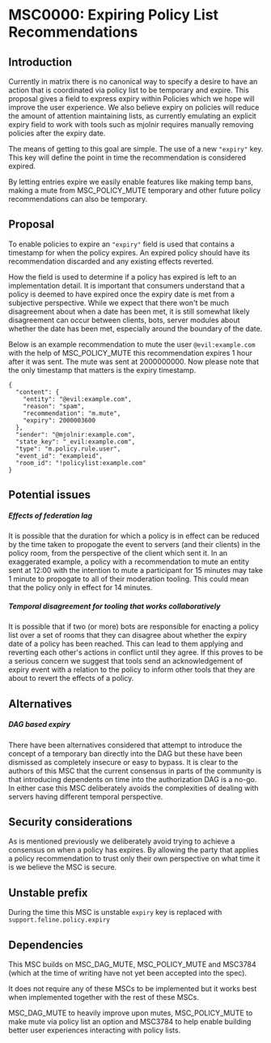 # MSC0000: Expiring Policy List Recommendations

## Introduction

Currently in matrix there is no canonical way to specify a desire to have an action that is coordinated via policy
list to be temporary and expire.
This proposal gives a field to express expiry within Policies which we hope will improve the user experience.
We also believe expiry on policies will reduce the amount of attention maintaining lists,
as currently emulating an explicit expiry field to work with tools such as mjolnir requires manually
removing policies after the expiry date.

The means of getting to this goal are simple. The use of a new `"expiry"` key. This key will define
the point in time the recommendation is considered expired.

By letting entries expire we easily enable features like making temp bans, making a mute from MSC_POLICY_MUTE
temporary and other future policy recommendations can also be temporary.

## Proposal

To enable policies to expire an `"expiry"` field is used that contains a timestamp for
when the policy expires.
An expired policy should have its recommendation discarded and any existing effects reverted.

How the field is used to determine if a policy has expired is left to an implementation detail.
It is important that consumers understand that a policy is deemed to have expired
once the expiry date is met from a subjective perspective.
While we expect that there won't be much disagreement about when a date has been met,
it is still somewhat likely disagreement can occur between clients, bots, server modules
about whether the date has been met, especially around the boundary of the date.

Below is an example recommendation to mute the user `@evil:example.com` with the help of MSC_POLICY_MUTE
this recommendation expires 1 hour after it was sent. The mute was sent at 2000000000. Now please note that the
only timestamp that matters is the expiry timestamp.

```
{
  "content": {
    "entity": "@evil:example.com",
    "reason": "spam",
    "recommendation": "m.mute",
    "expiry": 2000003600
  },
  "sender": "@mjolnir:example.com",
  "state_key": "_evil:example.com",
  "type": "m.policy.rule.user",
  "event_id": "exampleid",
  "room_id": "!policylist:example.com"
}
```

## Potential issues

##### Effects of federation lag

It is possible that the duration for which a policy is in effect can be reduced by the time taken
to propogate the event to servers (and their clients) in the policy room, from the perspective
of the client which sent it.
In an exaggerated example, a policy with a recommendation to mute an entity sent at 12:00 with the intention
to mute a participant for 15 minutes may take 1 minute to propogate to all of their moderation tooling.
This could mean that the policy only in effect for 14 minutes.


##### Temporal disagreement for tooling that works collaboratively

It is possible that if two (or more) bots are responsible for enacting a policy list over a set of
rooms that they can disagree about whether the expiry date of a policy has been reached.
This can lead to them applying and reverting each other's actions in conflict
until they agree.
If this proves to be a serious concern we suggest that tools send an acknowledgement of expiry
event with a relation to the policy to inform other tools that they are about to revert
the effects of a policy.

## Alternatives

##### DAG based expiry

There have been alternatives considered that attempt to introduce the concept of a temporary ban
directly into the DAG but these have been dismissed as completely insecure or easy to bypass.
It is clear to the authors of this MSC that the current consensus in parts of the community
is that introducing dependents on time into the authorization DAG is a no-go.
In either case this MSC deliberately avoids the complexities of dealing with
servers having different temporal perspective.

## Security considerations

As is mentioned previously we deliberately avoid trying to achieve a consensus on when
a policy has expires.
By allowing the party that applies a policy recommendation
to trust only their own perspective on what time it is we believe the MSC is secure.

## Unstable prefix

During the time this MSC is unstable `expiry` key is replaced with `support.feline.policy.expiry`

## Dependencies

This MSC builds on MSC_DAG_MUTE, MSC_POLICY_MUTE and MSC3784 (which at the time of writing have not yet been accepted
into the spec).

It does not require any of these MSCs to be implemented but it works best when implemented together with the rest of these MSCs.

MSC_DAG_MUTE to heavily improve upon mutes, MSC_POLICY_MUTE to make mute via policy list an option
and MSC3784 to help enable building better user experiences interacting with policy lists.
